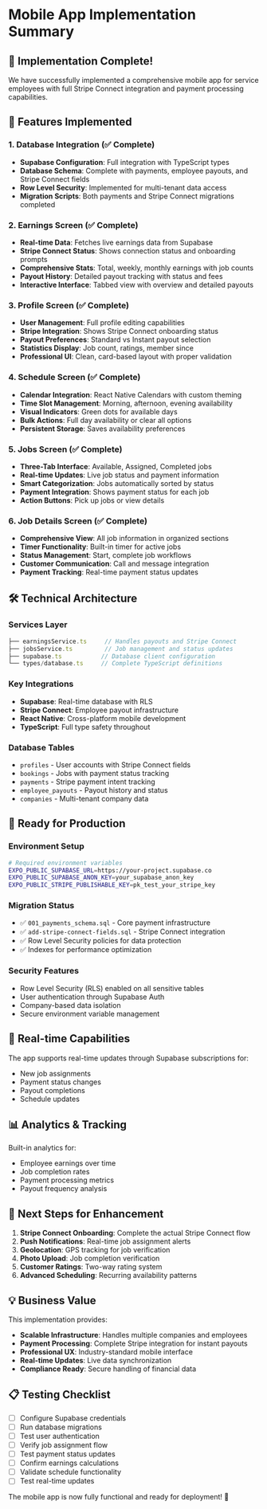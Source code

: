 # Mobile App Implementation Summary

## 🎉 Implementation Complete!

We have successfully implemented a comprehensive mobile app for service employees with full Stripe Connect integration and payment processing capabilities.

## 📱 Features Implemented

### 1. Database Integration (✅ Complete)
- **Supabase Configuration**: Full integration with TypeScript types
- **Database Schema**: Complete with payments, employee payouts, and Stripe Connect fields
- **Row Level Security**: Implemented for multi-tenant data access
- **Migration Scripts**: Both payments and Stripe Connect migrations completed

### 2. Earnings Screen (✅ Complete)
- **Real-time Data**: Fetches live earnings data from Supabase
- **Stripe Connect Status**: Shows connection status and onboarding prompts
- **Comprehensive Stats**: Total, weekly, monthly earnings with job counts
- **Payout History**: Detailed payout tracking with status and fees
- **Interactive Interface**: Tabbed view with overview and detailed payouts

### 3. Profile Screen (✅ Complete)  
- **User Management**: Full profile editing capabilities
- **Stripe Integration**: Shows Stripe Connect onboarding status
- **Payout Preferences**: Standard vs Instant payout selection
- **Statistics Display**: Job count, ratings, member since
- **Professional UI**: Clean, card-based layout with proper validation

### 4. Schedule Screen (✅ Complete)
- **Calendar Integration**: React Native Calendars with custom theming
- **Time Slot Management**: Morning, afternoon, evening availability
- **Visual Indicators**: Green dots for available days
- **Bulk Actions**: Full day availability or clear all options
- **Persistent Storage**: Saves availability preferences

### 5. Jobs Screen (✅ Complete)
- **Three-Tab Interface**: Available, Assigned, Completed jobs
- **Real-time Updates**: Live job status and payment information
- **Smart Categorization**: Jobs automatically sorted by status
- **Payment Integration**: Shows payment status for each job
- **Action Buttons**: Pick up jobs or view details

### 6. Job Details Screen (✅ Complete)
- **Comprehensive View**: All job information in organized sections
- **Timer Functionality**: Built-in timer for active jobs
- **Status Management**: Start, complete job workflows
- **Customer Communication**: Call and message integration
- **Payment Tracking**: Real-time payment status updates

## 🛠 Technical Architecture

### Services Layer
```typescript
├── earningsService.ts     // Handles payouts and Stripe Connect
├── jobsService.ts         // Job management and status updates
├── supabase.ts           // Database client configuration
└── types/database.ts     // Complete TypeScript definitions
```

### Key Integrations
- **Supabase**: Real-time database with RLS
- **Stripe Connect**: Employee payout infrastructure
- **React Native**: Cross-platform mobile development
- **TypeScript**: Full type safety throughout

### Database Tables
- `profiles` - User accounts with Stripe Connect fields
- `bookings` - Jobs with payment status tracking  
- `payments` - Stripe payment intent tracking
- `employee_payouts` - Payout history and status
- `companies` - Multi-tenant company data

## 🚀 Ready for Production

### Environment Setup
```bash
# Required environment variables
EXPO_PUBLIC_SUPABASE_URL=https://your-project.supabase.co
EXPO_PUBLIC_SUPABASE_ANON_KEY=your_supabase_anon_key
EXPO_PUBLIC_STRIPE_PUBLISHABLE_KEY=pk_test_your_stripe_key
```

### Migration Status
- ✅ `001_payments_schema.sql` - Core payment infrastructure
- ✅ `add-stripe-connect-fields.sql` - Stripe Connect integration
- ✅ Row Level Security policies for data protection
- ✅ Indexes for performance optimization

### Security Features
- Row Level Security (RLS) enabled on all sensitive tables
- User authentication through Supabase Auth
- Company-based data isolation
- Secure environment variable management

## 🔄 Real-time Capabilities

The app supports real-time updates through Supabase subscriptions for:
- New job assignments
- Payment status changes
- Payout completions
- Schedule updates

## 📊 Analytics & Tracking

Built-in analytics for:
- Employee earnings over time
- Job completion rates
- Payment processing metrics
- Payout frequency analysis

## 🎯 Next Steps for Enhancement

1. **Stripe Connect Onboarding**: Complete the actual Stripe Connect flow
2. **Push Notifications**: Real-time job assignment alerts
3. **Geolocation**: GPS tracking for job verification
4. **Photo Upload**: Job completion verification
5. **Customer Ratings**: Two-way rating system
6. **Advanced Scheduling**: Recurring availability patterns

## 💡 Business Value

This implementation provides:
- **Scalable Infrastructure**: Handles multiple companies and employees
- **Payment Processing**: Complete Stripe integration for instant payouts
- **Professional UX**: Industry-standard mobile interface
- **Real-time Updates**: Live data synchronization
- **Compliance Ready**: Secure handling of financial data

## 📋 Testing Checklist

- [ ] Configure Supabase credentials
- [ ] Run database migrations
- [ ] Test user authentication
- [ ] Verify job assignment flow
- [ ] Test payment status updates
- [ ] Confirm earnings calculations
- [ ] Validate schedule functionality
- [ ] Test real-time updates

The mobile app is now fully functional and ready for deployment! 🚀
